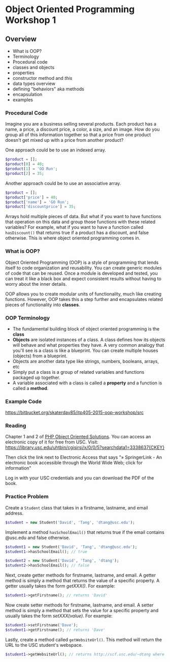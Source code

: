Object Oriented Programming Workshop 1
====

## Overview

* What is OOP?
* Terminology
* Procedural code
* classes and objects
* properties
* constructor method and _this_
* data types overview
* defining "behaviors" aka methods
* encapsulation
* examples

### Procedural Code

Imagine you are a business selling several products. Each product has a name, a price, a discount price, a color, a size, and an image. How do you group all of this information together so that a price from one product doesn't get mixed up with a price from another product? 

One approach could be to use an indexed array. 

```php
$product = [];
$product[0] = 40;
$product[1] = 'GO Run';
$product[2] = 35;
```

Another approach could be to use an associative array. 

```php
$product = [];
$product['price'] = 40;
$product['name'] = 'GO Run';
$product['discountprice'] = 35;
```

Arrays hold multiple pieces of data. But what if you want to have functions that operation on this data and group those functions with these related variables? For example, what if you want to have a function called `hasDiscount()` that returns true if a product has a discount, and false otherwise. This is where object oriented programming comes in.

### What is OOP?

Object Oriented Programming (OOP) is a style of programming that lends itself to code organization and reusability. You can create generic modules of code that can be reused. Once a module is developed and tested, you can treat it like a black box and expect consistent results without having to worry about the inner details.

OOP allows you to create modular units of functionality, much like creating functions. However, OOP takes this a step further and encapsulates related pieces of functionality into __classes__.


### OOP Terminology

* The fundamental building block of object oriented programming is the __class__
* __Objects__ are isolated instances of a class. A class defines how its objects will behave and what properties they have. A very common analogy that you'll see is a class is like a blueprint. You can create multiple houses (objects) from a blueprint.
* Objects are another data type like strings, numbers, booleans, arrays, etc
* Simply put a class is a group of related variables and functions packaged up together.
* A variable associated with a class is called a __property__ and a function is called a __method__.

### Example Code

https://bitbucket.org/skaterdav85/itp405-2015-oop-workshop/src

### Reading

Chapter 1 and 2 of [PHP Object Oriented Solutions](http://smile.amazon.com/PHP-Object-Oriented-Solutions-David-Powers/dp/1430210117?sa-no-redirect=1). You can access an electronic copy of it for free from USC. Visit:
https://library.usc.edu/uhtbin/cgisirsi/x/0/0/5?searchdata1=3338637{CKEY}

Then click the link next to Electronic Access that says "» SpringerLink - An electronic book accessible through the World Wide Web; click for information"

Log in with your USC credentials and you can download the PDF of the book.


### Practice Problem

Create a `Student` class that takes in a firstname, lastname, and email address.

```php
$student = new Student('David', 'Tang', 'dtang@usc.edu');
```

Implement a method `hasSchoolEmail()` that returns true if the email contains @usc.edu and false otherwise.

```php
$student1 = new Student('David', 'Tang', 'dtang@usc.edu');
$student1->hasSchoolEmail(); // true

$student2 = new Student('David', 'Tang', 'dtang');
$student2->hasSchoolEmail(); // false
```

Next, create getter methods for firstname, lastname, and email. A getter method is simply a method that returns the value of a specific property. A getter usually takes the form _getXXX()_. For example:

```php
$student1->getFirstname(); // returns 'David'
```

Now create setter methods for firstname, lastname, and email. A setter method is simply a method that sets the value for a specific property and usually takes the form _setXXX(value)_. For example:

```php
$student1->setFirstname('Dave');
$student1->getFirstname(); // returns 'Dave'
```

Lastly, create a method called `getWebsiteUrl()`. This method will return the URL to the USC student's webspace.

```php
$student1->getWebsiteUrl(); // returns http://scf.usc.edu/~dtang where dtang is replaced with your USC email prefix
```

